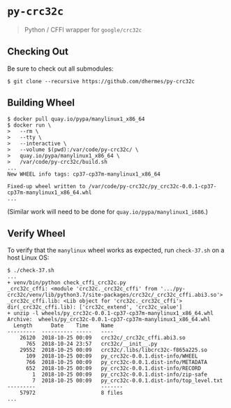 # `py-crc32c`

> Python / CFFI wrapper for `google/crc32c`

## Checking Out

Be sure to check out all submodules:

```
$ git clone --recursive https://github.com/dhermes/py-crc32c
```

## Building Wheel

```
$ docker pull quay.io/pypa/manylinux1_x86_64
$ docker run \
>   --rm \
>   --tty \
>   --interactive \
>   --volume $(pwd):/var/code/py-crc32c/ \
>   quay.io/pypa/manylinux1_x86_64 \
>   /var/code/py-crc32c/build.sh
...
New WHEEL info tags: cp37-cp37m-manylinux1_x86_64

Fixed-up wheel written to /var/code/py-crc32c/py_crc32c-0.0.1-cp37-cp37m-manylinux1_x86_64.whl
...
```

(Similar work will need to be done for `quay.io/pypa/manylinux1_i686`.)

## Verify Wheel

To verify that the `manylinux` wheel works as expected,
run `check-37.sh` on a host Linux OS:

```
$ ./check-37.sh
...
+ venv/bin/python check_cffi_crc32c.py
_crc32c_cffi: <module 'crc32c._crc32c_cffi' from '.../py-crc32c/venv/lib/python3.7/site-packages/crc32c/_crc32c_cffi.abi3.so'>
_crc32c_cffi.lib: <Lib object for 'crc32c._crc32c_cffi'>
dir(_crc32c_cffi.lib): ['crc32c_extend', 'crc32c_value']
+ unzip -l wheels/py_crc32c-0.0.1-cp37-cp37m-manylinux1_x86_64.whl
Archive:  wheels/py_crc32c-0.0.1-cp37-cp37m-manylinux1_x86_64.whl
  Length      Date    Time    Name
---------  ---------- -----   ----
    26120  2018-10-25 00:09   crc32c/_crc32c_cffi.abi3.so
      765  2018-10-24 23:57   crc32c/__init__.py
    29552  2018-10-25 00:09   crc32c/.libs/libcrc32c-f865a225.so
      109  2018-10-25 00:09   py_crc32c-0.0.1.dist-info/WHEEL
      766  2018-10-25 00:09   py_crc32c-0.0.1.dist-info/METADATA
      652  2018-10-25 00:09   py_crc32c-0.0.1.dist-info/RECORD
        1  2018-10-25 00:09   py_crc32c-0.0.1.dist-info/zip-safe
        7  2018-10-25 00:09   py_crc32c-0.0.1.dist-info/top_level.txt
---------                     -------
    57972                     8 files
...
```
